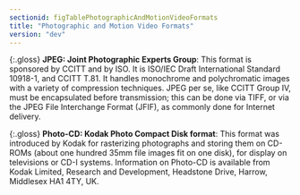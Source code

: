 ```yaml
---
sectionid: figTablePhotographicAndMotionVideoFormats
title: "Photographic and Motion Video Formats"
version: "dev"
---
```


{:.gloss}
**JPEG: Joint Photographic Experts Group**: This format is sponsored by CCITT and by ISO. It is ISO/IEC Draft International Standard 10918-1, and CCITT T.81. It handles monochrome and polychromatic images with a variety of compression techniques. JPEG per se, like CCITT Group IV, must be encapsulated before transmission; this can be done via TIFF, or via the JPEG File Interchange Format (JFIF), as commonly done for Internet delivery.

{:.gloss}
**Photo-CD: Kodak Photo Compact Disk format**: This format was introduced by Kodak for rasterizing photographs and storing them on CD-ROMs (about one hundred 35mm file images fit on one disk), for display on televisions or CD-I systems. Information on Photo-CD is available from Kodak Limited, Research and Development, Headstone Drive, Harrow, Middlesex HA1 4TY, UK.

